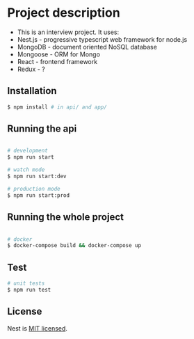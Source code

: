 # Project description

* This is an interview project. It uses:
* Nest.js - progressive typescript web framework for node.js
* MongoDB - document oriented NoSQL database
* Mongoose - ORM for Mongo
* React - frontend framework
* Redux - ?

## Installation

```bash
$ npm install # in api/ and app/
```

## Running the api

```bash

# development
$ npm run start

# watch mode
$ npm run start:dev

# production mode
$ npm run start:prod

```

## Running the whole project

```bash

# docker
$ docker-compose build && docker-compose up

```

## Test

```bash
# unit tests
$ npm run test
```

## License

Nest is [MIT licensed](LICENSE).
